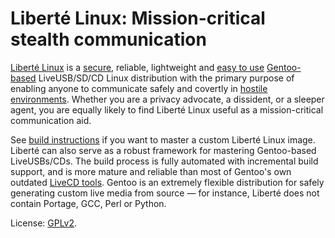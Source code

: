 # Liberté Linux: Mission-critical stealth communication

[Liberté Linux](http://dee.su/liberte) is a [secure](http://dee.su/liberte-security), reliable, lightweight and [easy to use](http://dee.su/liberte-documentation) [Gentoo-based](http://www.gentoo.org/) LiveUSB/SD/CD Linux distribution with the primary purpose of enabling anyone to communicate safely and covertly in [hostile environments](http://dee.su/liberte-motivation). Whether you are a privacy advocate, a dissident, or a sleeper agent, you are equally likely to find Liberté Linux useful as a mission-critical communication aid.

See [build instructions](http://dee.su/liberte-build) if you want to master a custom Liberté Linux image. Liberté can also serve as a robust framework for mastering Gentoo-based LiveUSBs/CDs. The build process is fully automated with incremental build support, and is more mature and reliable than most of Gentoo's own outdated [LiveCD tools](http://wolf31o2.org/projects/). Gentoo is an extremely flexible distribution for safely generating custom live media from source — for instance, Liberté does not contain Portage, GCC, Perl or Python.

License: [GPLv2](http://www.gnu.org/licenses/gpl-2.0.html).
